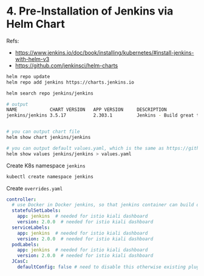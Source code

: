 # 4. Pre-Installation of Jenkins via Helm Chart
Refs: 
- https://www.jenkins.io/doc/book/installing/kubernetes/#install-jenkins-with-helm-v3
- https://github.com/jenkinsci/helm-charts

```sh
helm repo update
helm repo add jenkins https://charts.jenkins.io

helm search repo jenkins/jenkins

# output
NAME            CHART VERSION   APP VERSION     DESCRIPTION                                       
jenkins/jenkins 3.5.17          2.303.1         Jenkins - Build great things at any scale! The ...


# you can output chart file
helm show chart jenkins/jenkins

# you can output default values.yaml, which is the same as https://github.com/jenkinsci/helm-charts/blob/main/charts/jenkins/values.yaml
helm show values jenkins/jenkins > values.yaml
```


Create K8s namespace `jenkins`
```sh
kubectl create namespace jenkins
```


Create `overrides.yaml`
```yaml
controller:
  # use Docker in Docker jenkins, so that jenkins container can build docker image inside
  statefulSetLabels:
    app: jenkins  # needed for istio kiali dashboard
    version: 2.0.0  # needed for istio kiali dashboard
  serviceLabels:
    app: jenkins  # needed for istio kiali dashboard
    version: 2.0.0  # needed for istio kiali dashboard
  podLabels:
    app: jenkins  # needed for istio kiali dashboard
    version: 2.0.0  # needed for istio kiali dashboard
  JCasC:
    defaultConfig: false # need to disable this otherwise existing plugins and pipeline jobs won't be loaded and you will face "SEVERE	jenkins.InitReactorRunner$1#onTaskFailed: Failed Loading plugin" and "WARNING	c.c.h.p.folder.AbstractFolder#loadChildren:
```